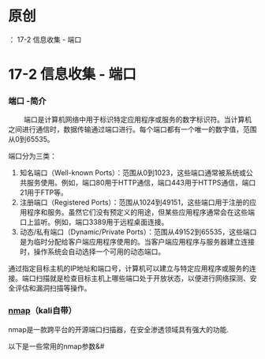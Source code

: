 # 原创
：  17-2 信息收集 - 端口

# 17-2 信息收集 - 端口

### 端口 -简介

        端口是计算机网络中用于标识特定应用程序或服务的数字标识符。当计算机之间进行通信时，数据传输通过端口进行。每个端口都有一个唯一的数字值，范围从0到65535。

端口分为三类：

1.  知名端口（Well-known Ports）：范围从0到1023，这些端口通常被系统或公共服务使用。例如，端口80用于HTTP通信，端口443用于HTTPS通信，端口21用于FTP等。 
1.  注册端口（Registered Ports）：范围从1024到49151，这些端口用于注册的应用程序和服务。虽然它们没有预定义的用途，但某些应用程序通常会在这些端口上监听。例如，端口3389用于远程桌面连接。 
1.  动态/私有端口（Dynamic/Private Ports）：范围从49152到65535，这些端口是为临时分配给客户端应用程序使用的。当客户端应用程序与服务器建立连接时，操作系统会自动选择一个可用的动态端口。 

通过指定目标主机的IP地址和端口号，计算机可以建立与特定应用程序或服务的连接。端口扫描就是检查目标主机上哪些端口处于开放状态，以便进行网络探测、安全评估和漏洞扫描等操作。

### [nmap](https://blog.csdn.net/weixin_43263566/article/details/128460636)（kali自带）

nmap是一款跨平台的开源端口扫描器，在安全渗透领域具有强大的功能.

以下是一些常用的nmap参数&amp;#
